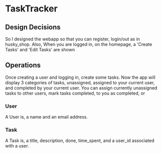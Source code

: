 # TaskTracker

## Design Decisions

So I designed the webapp so that you can register, login/out as in husky_shop.
Also, When you are logged in, on the homepage, a 'Create Tasks' and 
'Edit Tasks' are shown

## Operations

Once creating a user and logging in, create some tasks. Now the app will display
3 categories of tasks, unassigned, assigned to your current user, and completed
by your current user. You can assign currently unassigned tasks to other users, 
mark tasks completed, 
to you as completed, or

### User 
A User is, a name and an email address.

### Task
A Task is, a title, description, done, time_spent, and a user_id associated
with a user.



